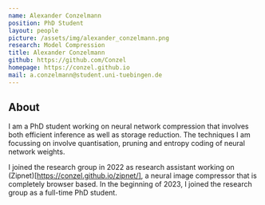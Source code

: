 ```yaml
---
name: Alexander Conzelmann 
position: PhD Student
layout: people
picture: /assets/img/alexander_conzelmann.png
research: Model Compression
title: Alexander Conzelmann
github: https://github.com/Conzel
homepage: https://conzel.github.io
mail: a.conzelmann@student.uni-tuebingen.de
---
```


## About
I am a PhD student working on neural network compression that involves both efficient inference as well as storage reduction. The techniques I am
focussing on involve quantisation, pruning and entropy coding of neural network weights.

I joined the research group in 2022 as research assistant working on (Zipnet)[https://conzel.github.io/zipnet/], a neural image compressor that is completely browser based. In the beginning of 2023, I joined the research group as a full-time PhD student. 

